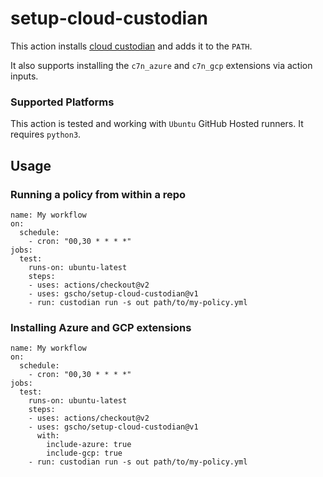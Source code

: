# setup-cloud-custodian

This action installs [cloud custodian](https://cloudcustodian.io/) and adds it to the `PATH`.

It also supports installing the `c7n_azure` and `c7n_gcp` extensions via action inputs.

### Supported Platforms

This action is tested and working with `Ubuntu` GitHub Hosted runners. It requires `python3`.

## Usage

### Running a policy from within a repo

```
name: My workflow
on:
  schedule:
    - cron: "00,30 * * * *"
jobs:
  test:
    runs-on: ubuntu-latest
    steps:
    - uses: actions/checkout@v2
    - uses: gscho/setup-cloud-custodian@v1
    - run: custodian run -s out path/to/my-policy.yml
```

### Installing Azure and GCP extensions

```
name: My workflow
on:
  schedule:
    - cron: "00,30 * * * *"
jobs:
  test:
    runs-on: ubuntu-latest
    steps:
    - uses: actions/checkout@v2
    - uses: gscho/setup-cloud-custodian@v1
      with:
        include-azure: true
        include-gcp: true
    - run: custodian run -s out path/to/my-policy.yml
```
